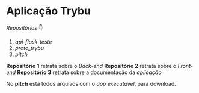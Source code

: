 # Aplicação Trybu


*Repositórios* 👇

1. *api-flask-teste*  
2. *proto_trybu*
3. *pitch*


**Repositório 1** retrata sobre o *Back-end*
**Repositório 2** retrata sobre o *Front-end*
**Repositório 3** retrata sobre a documentação da *aplicação*

No **pitch** está todos arquivos com o *app executável*, para download.
